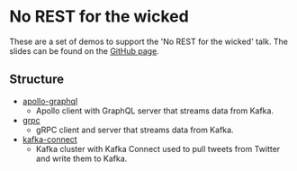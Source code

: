 # No REST for the wicked

These are a set of demos to support the 'No REST for the wicked' talk. The slides can be found on the [GitHub page](https://paul-pop.github.io/no-rest-for-the-wicked-demos).

## Structure

* [apollo-graphql](apollo-graphql/)
  * Apollo client with GraphQL server that streams data from Kafka.
* [grpc](grpc/)
  * gRPC client and server that streams data from Kafka.
* [kafka-connect](kafka-connect/)
  * Kafka cluster with Kafka Connect used to pull tweets from Twitter and write them to Kafka.

